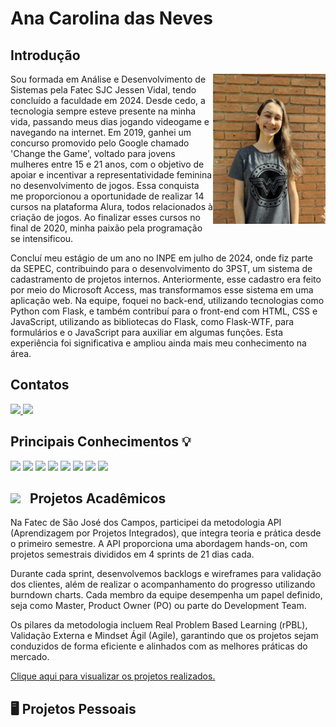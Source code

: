 # Ana Carolina das Neves

## Introdução

<div>
  <div style="display: inline_block">
    <img align="right" src="files/foto.jpeg" width="180">
  </div>
  <p> Sou formada em Análise e Desenvolvimento de Sistemas pela Fatec SJC Jessen Vidal, tendo concluído a faculdade em 2024. Desde cedo, a tecnologia sempre esteve presente na minha vida, passando meus dias jogando videogame e navegando na internet. Em 2019, ganhei um concurso promovido pelo Google chamado 'Change the Game', voltado para jovens mulheres entre 15 e 21 anos, com o objetivo de apoiar e incentivar a representatividade feminina no desenvolvimento de jogos. Essa conquista me proporcionou a oportunidade de realizar 14 cursos na plataforma Alura, todos relacionados à criação de jogos. Ao finalizar esses cursos no final de 2020, minha paixão pela programação se intensificou. </p>

  <p> Concluí meu estágio de um ano no INPE em julho de 2024, onde fiz parte da SEPEC, contribuindo para o desenvolvimento do 3PST, um sistema de cadastramento de projetos internos. Anteriormente, esse cadastro era feito por meio do Microsoft Access, mas transformamos esse sistema em uma aplicação web. Na equipe, foquei no back-end, utilizando tecnologias como Python com Flask, e também contribuí para o front-end com HTML, CSS e JavaScript, utilizando as bibliotecas do Flask, como Flask-WTF, para formulários e o JavaScript para auxiliar em algumas funções. Esta experiência foi significativa e ampliou ainda mais meu conhecimento na área. </p>
</div>

## Contatos
<a href="https://www.linkedin.com/in/ana-carolina-neves-36aa68207/" target="_blank">
    <img src="https://img.shields.io/badge/-LinkedIn-%230077B5?style=for-the-badge&logo=linkedin&logoColor=white" target="_blank"> 
</a>
<a href="https://github.com/AnaCarolinaNeves" target="_blank">
    <img src="https://img.shields.io/badge/GitHub-181717.svg?style=for-the-badge&logo=GitHub&logoColor=white" target="_blank"> 
</a> 

## Principais Conhecimentos 💡
<img src="https://skillicons.dev/icons?i=html"/> <img src="https://skillicons.dev/icons?i=css"/> <img src="https://skillicons.dev/icons?i=javascript"/> <img src="https://skillicons.dev/icons?i=typescript"/> <img src="https://skillicons.dev/icons?i=react"/> <img src="https://skillicons.dev/icons?i=nodejs"/> <img src="https://skillicons.dev/icons?i=flask"/> <img src="https://skillicons.dev/icons?i=python"/> 

## <img src="https://images.emojiterra.com/google/noto-emoji/unicode-15.1/color/svg/1f393.svg" width="35" style="margin-right: 10px;"> Projetos Acadêmicos
<p>
  Na Fatec de São José dos Campos, participei da metodologia API (Aprendizagem por Projetos Integrados), que integra teoria e prática desde o primeiro semestre. A API proporciona uma abordagem hands-on, com projetos semestrais divididos em 4 sprints de 21 dias cada.
</p>
<p>
  Durante cada sprint, desenvolvemos backlogs e wireframes para validação dos clientes, além de realizar o acompanhamento do progresso utilizando burndown charts. Cada membro da equipe desempenha um papel definido, seja como Master, Product Owner (PO) ou parte do Development Team.
</p>
<p>
  Os pilares da metodologia incluem Real Problem Based Learning (rPBL), Validação Externa e Mindset Ágil (Agile), garantindo que os projetos sejam conduzidos de forma eficiente e alinhados com as melhores práticas do mercado.
</p>
<p>
  <a href="https://github.com/AnaCarolinaNeves/portfolio/blob/main/fatec's%20projects/README.md" target="_blank">Clique aqui para visualizar os projetos realizados.</a>
</p>



## 🖥️ Projetos Pessoais

